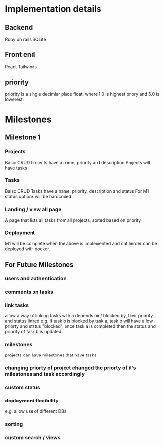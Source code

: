 # Implementation details
## Backend
Ruby on rails
SQLite

## Front end
React
Tailwinds

## priority
priority is a single decimlar place float, where 1.0 is highest priory and 5.0 is lowerest. 

# Milestones
## Milestone 1
### Projects
Basic CRUD
Projects have a name, priority and description
Projects will have tasks

### Tasks
Baisc CRUD
Tasks have a name, priority, description and status
For M1 status options will be hardcoded

### Landing / view all page
A page that lists all tasks from all projects, sorted based on priority

### Deployment
M1 will be complete when the above is implemented and cat herder can be deployed with docker.

## For Future Milestones
### users and authentication
### comments on tasks
### link tasks
  allow a way of linking tasks with a depends on / blocked by, their priority and status linked
  e.g.
  if task b is blocked by task a, task b will have a low priorty and status "blocked". once task a is completed then the status and priority of task b is updated
### milestones
  projects can have milestones that have tasks
### changing priorty of project changed the priorty of it's milestones and task accordingly
### custom status
### deployment flexibility
 e.g. allow use of different DBs
### sorting
### custom search / views

